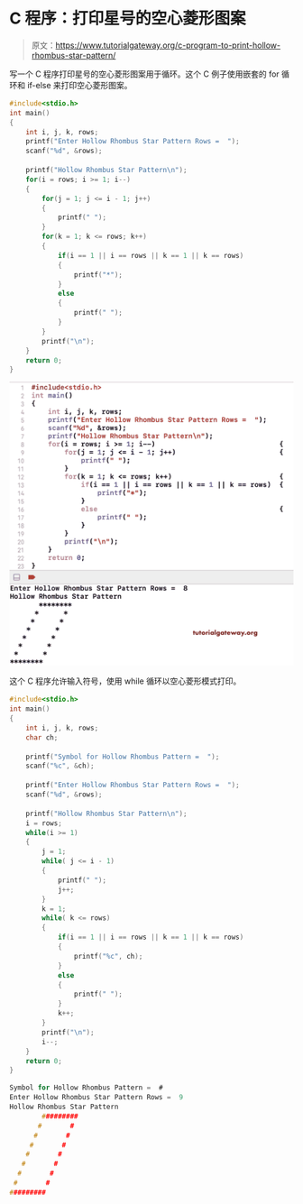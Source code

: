 # C 程序：打印星号的空心菱形图案

> 原文：<https://www.tutorialgateway.org/c-program-to-print-hollow-rhombus-star-pattern/>

写一个 C 程序打印星号的空心菱形图案用于循环。这个 C 例子使用嵌套的 for 循环和 if-else 来打印空心菱形图案。

```c
#include<stdio.h>
int main()
{
    int i, j, k, rows;
    printf("Enter Hollow Rhombus Star Pattern Rows =  ");
    scanf("%d", &rows);

    printf("Hollow Rhombus Star Pattern\n");
    for(i = rows; i >= 1; i--)
    {
        for(j = 1; j <= i - 1; j++)
        {
            printf(" ");
        }
        for(k = 1; k <= rows; k++)
        {
            if(i == 1 || i == rows || k == 1 || k == rows)
            {
                printf("*");
            }
            else
            {
                printf(" ");
            }       
        }         
        printf("\n");   
    }
    return 0;
}
```

![C Program to Print Hollow Rhombus Star Pattern 1](img/5956b416bcc1ef1067ac13362b854fcb.png)

这个 C 程序允许输入符号，使用 while 循环以空心菱形模式打印。

```c
#include<stdio.h>
int main()
{
    int i, j, k, rows;
    char ch;

    printf("Symbol for Hollow Rhombus Pattern =  ");
    scanf("%c", &ch);

    printf("Enter Hollow Rhombus Star Pattern Rows =  ");
    scanf("%d", &rows);

    printf("Hollow Rhombus Star Pattern\n");
    i = rows;
    while(i >= 1)
    {
        j = 1;
        while( j <= i - 1)
        {
            printf(" ");
            j++;
        }
        k = 1;
        while( k <= rows)
        {
            if(i == 1 || i == rows || k == 1 || k == rows)
            {
                printf("%c", ch);
            }
            else
            {
                printf(" ");
            }  
            k++;     
        }         
        printf("\n"); 
        i--;  
    }
    return 0;
}
```

```c
Symbol for Hollow Rhombus Pattern =  #
Enter Hollow Rhombus Star Pattern Rows =  9
Hollow Rhombus Star Pattern
        #########
       #       #
      #       #
     #       #
    #       #
   #       #
  #       #
 #       #
#########
```